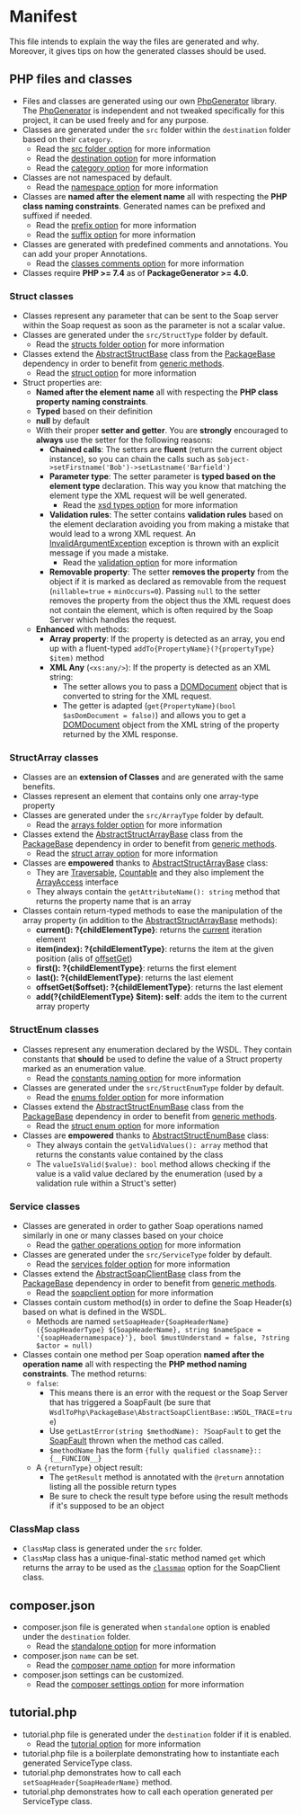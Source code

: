 # Manifest

This file intends to explain the way the files are generated and why. Moreover, it gives tips on how the generated classes should be used. 

## PHP files and classes
- Files and classes are generated using our own [PhpGenerator](https://github.com/WsdlToPhp/PhpGenerator) library. The [PhpGenerator](https://github.com/WsdlToPhp/PhpGenerator) is independent and not tweaked specifically for this project, it can be used freely and for any purpose.
- Classes are generated under the `src` folder within the `destination` folder based on their `category`.
  - Read the [src folder option](https://github.com/WsdlToPhp/PackageGenerator/wiki/Options#src-dirname) for more information
  - Read the [destination option](https://github.com/WsdlToPhp/PackageGenerator/wiki/Options#destination) for more information
  - Read the [category option](https://github.com/WsdlToPhp/PackageGenerator/wiki/Options#category) for more information
- Classes are not namespaced by default.
  - Read the [namespace option](https://github.com/WsdlToPhp/PackageGenerator/wiki/Options#namespace) for more information
- Classes are **named after the element name** all with respecting the **PHP class naming constraints**. Generated names can be prefixed and suffixed if needed.
  - Read the [prefix option](https://github.com/WsdlToPhp/PackageGenerator/wiki/Options#prefix) for more information
  - Read the [suffix option](https://github.com/WsdlToPhp/PackageGenerator/wiki/Options#suffix) for more information
- Classes are generated with predefined comments and annotations. You can add your proper Annotations.
  - Read the [classes comments option](https://github.com/WsdlToPhp/PackageGenerator/wiki/Options#classes-comments) for more information
- Classes require **PHP >= 7.4** as of **PackageGenerator >= 4.0**.

### Struct classes
- Classes represent any parameter that can be sent to the Soap server within the Soap request as soon as the parameter is not a scalar value.
- Classes are generated under the `src/StructType` folder by default.
  - Read the [structs folder option](https://github.com/WsdlToPhp/PackageGenerator/wiki/Options#structs-folder) for more information
- Classes extend the [AbstractStructBase](https://github.com/WsdlToPhp/PackageBase#abstractstructbase) class from the [PackageBase](https://github.com/WsdlToPhp/PackageBase) dependency in order to benefit from [generic methods](https://github.com/WsdlToPhp/PackageBase#abstractstructbase).
  - Read the [struct option](https://github.com/WsdlToPhp/PackageGenerator/wiki/Options#struct) for more information
- Struct properties are:
  - **Named after the element name** all with respecting the **PHP class property naming constraints**.
  - **Typed** based on their definition
  - **null** by default
  - With their proper **setter and getter**. You are **strongly** encouraged to **always** use the setter for the following reasons:
    - **Chained calls**: The setters are **fluent** (return the current object instance), so you can chain the calls such as `$object->setFirstname('Bob')->setLastname('Barfield')`
    - **Parameter type**: The setter parameter is **typed based on the element type** declaration. This way you know that matching the element type the XML request will be well generated.
      - Read the [xsd types option](https://github.com/WsdlToPhp/PackageGenerator/wiki/Options#xsd-types-mapping) for more information
    - **Validation rules**: The setter contains **validation rules** based on the element declaration avoiding you from making a mistake that would lead to a wrong XML request. An [InvalidArgumentException](https://www.php.net/manual/en/class.invalidargumentexception.php) exception is thrown with an explicit message if you made a mistake.
      - Read the [validation option](https://github.com/WsdlToPhp/PackageGenerator/wiki/Options#validation) for more information
    - **Removable property**: The setter **removes the property** from the object if it is marked as declared as removable from the request (`nillable=true` + `minOccurs=0`). Passing `null` to the setter removes the property from the object thus the XML request does not contain the element, which is often required by the Soap Server which handles the request.
  - **Enhanced** with methods:
    - **Array property**: If the property is detected as an array, you end up with a fluent-typed `addTo{PropertyName}(?{propertyType} $item)` method
    - **XML Any** (`<xs:any/>`): If the property is detected as an XML string:
      - The setter allows you to pass a [DOMDocument](https://www.php.net/manual/en/class.domdocument.php) object that is converted to string for the XML request.
      - The getter is adapted (`get{PropertyName}(bool $asDomDocument = false)`) and allows you to get a [DOMDocument](https://www.php.net/manual/en/class.domdocument.php) object from the XML string of the property returned by the XML response.

### StructArray classes
- Classes are an **extension of Classes** and are generated with the same benefits.
- Classes represent an element that contains only one array-type property  
- Classes are generated under the `src/ArrayType` folder by default.
  - Read the [arrays folder option](https://github.com/WsdlToPhp/PackageGenerator/wiki/Options#arrays-folder) for more information
- Classes extend the [AbstractStructArrayBase](https://github.com/WsdlToPhp/PackageBase#abstractstructarraybase) class from the [PackageBase](https://github.com/WsdlToPhp/PackageBase) dependency in order to benefit from [generic methods](https://github.com/WsdlToPhp/PackageBase#abstractstructarraybase).
  - Read the [struct array option](https://github.com/WsdlToPhp/PackageGenerator/wiki/Options#structarray) for more information
- Classes are **empowered** thanks to [AbstractStructArrayBase](https://github.com/WsdlToPhp/PackageBase#abstractstructarraybase) class:
  - They are [Traversable](https://www.php.net/manual/en/class.traversable.php), [Countable](https://www.php.net/manual/en/class.countable.php) and they also implement the [ArrayAccess](https://www.php.net/manual/en/class.arrayaccess.php) interface
  - They always contain the `getAttributeName(): string` method that returns the property name that is an array
- Classes contain return-typed methods to ease the manipulation of the array property (in addition to the [AbstractStructArrayBase](https://github.com/WsdlToPhp/PackageBase#abstractstructarraybase) methods):
  - **current(): ?{childElementType}**: returns the [current](https://www.php.net/manual/en/iterator.current.php) iteration element
  - **item(index): ?{childElementType}**: returns the item at the given position (alis of [offsetGet](https://www.php.net/manual/en/arrayaccess.offsetget.php))
  - **first(): ?{childElementType}**: returns the first element
  - **last(): ?{childElementType}**: returns the last element
  - **offsetGet($offset): ?{childElementType}**: returns the last element
  - **add(?{childElementType} $item): self**: adds the item to the current array property

### StructEnum classes
- Classes represent any enumeration declared by the WSDL. They contain constants that **should** be used to define the value of a Struct property marked as an enumeration value.
  - Read the [constants naming option](https://github.com/WsdlToPhp/PackageGenerator/wiki/Options#constants-naming) for more information
- Classes are generated under the `src/StructEnumType` folder by default.
  - Read the [enums folder option](https://github.com/WsdlToPhp/PackageGenerator/wiki/Options#enums-folder) for more information
- Classes extend the [AbstractStructEnumBase](https://github.com/WsdlToPhp/PackageBase#abstractstructenumbase) class from the [PackageBase](https://github.com/WsdlToPhp/PackageBase) dependency in order to benefit from [generic methods](https://github.com/WsdlToPhp/PackageBase#abstractstructenumbase).
  - Read the [struct enum option](https://github.com/WsdlToPhp/PackageGenerator/wiki/Options#structenum) for more information
- Classes are **empowered** thanks to [AbstractStructEnumBase](https://github.com/WsdlToPhp/PackageBase#abstractstructenumbase) class:
  - They always contain the `getValidValues(): array` method that returns the constants value contained by the class
  - The `valueIsValid($value): bool` method allows checking if the value is a valid value declared by the enumeration (used by a validation rule within a Struct's setter)

### Service classes
- Classes are generated in order to gather Soap operations named similarly in one or many classes based on your choice
  - Read the [gather operations option](https://github.com/WsdlToPhp/PackageGenerator/wiki/Options#gather-operations-methods) for more information
- Classes are generated under the `src/ServiceType` folder by default.
  - Read the [services folder option](https://github.com/WsdlToPhp/PackageGenerator/wiki/Options#services-folder) for more information
- Classes extend the [AbstractSoapClientBase](https://github.com/WsdlToPhp/PackageBase#abstractsoapclientbase) class from the [PackageBase](https://github.com/WsdlToPhp/PackageBase) dependency in order to benefit from [generic methods](https://github.com/WsdlToPhp/PackageBase#abstractsoapclientbase).
  - Read the [soapclient option](https://github.com/WsdlToPhp/PackageGenerator/wiki/Options#soapclient) for more information
- Classes contain custom method(s) in order to define the Soap Header(s) based on what is defined in the WSDL.
  - Methods are named `setSoapHeader{SoapHeaderName}({SoapHeaderType} ${SoapHeaderName}, string $nameSpace = '{soapHeadernamespace}'}, bool $mustUnderstand = false, ?string $actor = null)`
- Classes contain one method per Soap operation **named after the operation name** all with respecting the **PHP method naming constraints**. The method returns:
  - `false`:
    - This means there is an error with the request or the Soap Server that has triggered a SoapFault (be sure that `WsdlToPhp\PackageBase\AbstractSoapClientBase::WSDL_TRACE`=`true`)
    - Use `getLastError(string $methodName): ?SoapFault` to get the [SoapFault](https://www.php.net/manual/en/class.soapfault.php) thrown when the method cas called.
    - `$methodName` has the form `{fully qualified classname}::{__FUNCION__}`
  - A `{returnType}` object result:
    - The `getResult` method is annotated with the `@return` annotation listing all the possible return types
    - Be sure to check the result type before using the result methods if it's supposed to be an object

### ClassMap class
- `ClassMap` class is generated under the `src` folder.
- `ClassMap` class has a unique-final-static method named `get` which returns the array to be used as the [`classmap`](https://www.php.net/manual/en/soapclient.construct.php#refsect1-soapclient.construct-parameters) option for the SoapClient class.

## composer.json
- composer.json file is generated when `standalone` option is enabled under the `destination` folder.
  - Read the [standalone option](https://github.com/WsdlToPhp/PackageGenerator/wiki/Options#standalone) for more information
- composer.json `name` can be set.
  - Read the [composer name option](https://github.com/WsdlToPhp/PackageGenerator/wiki/Options#composer-name) for more information
- composer.json settings can be customized.
  - Read the [composer settings option](https://github.com/WsdlToPhp/PackageGenerator/wiki/Options#composer-settings) for more information

## tutorial.php
- tutorial.php file is generated under the `destination` folder if it is enabled.
  - Read the [tutorial option](https://github.com/WsdlToPhp/PackageGenerator/wiki/Options#generate-tutorial) for more information
- tutorial.php file is a boilerplate demonstrating how to instantiate each generated ServiceType class.
- tutorial.php demonstrates how to call each `setSoapHeader{SoapHeaderName}` method.
- tutorial.php demonstrates how to call each operation generated per ServiceType class.
